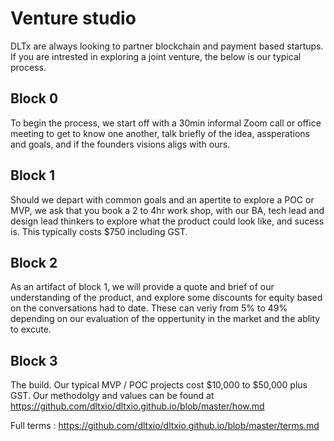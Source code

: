 # Venture studio

DLTx are always looking to partner blockchain and payment based startups.  If you are intrested in exploring a joint venture, the below is our typical process.

## Block 0
To begin the process, we start off with a 30min informal Zoom call or office meeting to get to know one another, talk briefly of the idea, assperations and goals, and if the founders visions aligs with ours.

## Block 1
Should we depart with common goals and an apertite to explore a POC or MVP, we ask that you book a 2 to 4hr work shop, with our BA, tech lead and design lead thinkers to explore what the product could look like, and sucess is.  This typically costs $750 including GST.

## Block 2
As an artifact of block 1, we will provide a quote and brief of our understanding of the product, and explore some discounts for equity based on the conversations had to date.  These can veriy from 5% to 49% depending on our evaluation of the oppertunity in the market and the ablity to excute.

## Block 3
The build.  Our typical MVP / POC projects cost $10,000 to $50,000 plus GST.  Our methodolgy and values can be found at https://github.com/dltxio/dltxio.github.io/blob/master/how.md


Full terms : https://github.com/dltxio/dltxio.github.io/blob/master/terms.md
